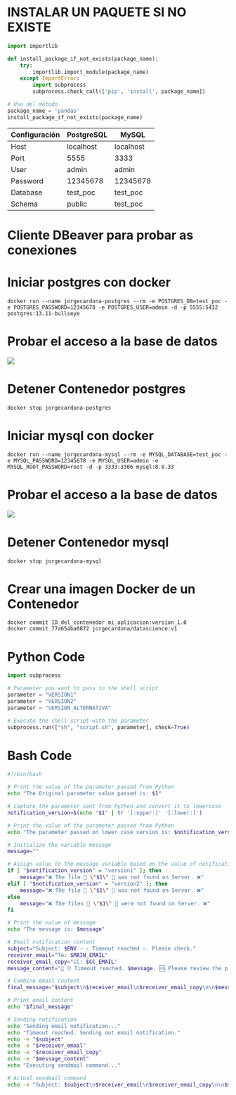 # INSTALAR UN PAQUETE SI NO EXISTE
```python
import importlib

def install_package_if_not_exists(package_name):
    try:
        importlib.import_module(package_name)
    except ImportError:
        import subprocess
        subprocess.check_call(['pip', 'install', package_name])

# Uso del método
package_name = 'pandas'
install_package_if_not_exists(package_name)
```
| Configuración | PostgreSQL     | MySQL |
|---------------|-----------|------------------------------|
| Host          | localhost | localhost                    |
| Port          | 5555      | 3333                         |
| User          | admin     | admin                        |
| Password      | 12345678  | 12345678                     |
| Database      | test_poc  | test_poc                     |
| Schema        | public    | test_poc                     |

# Cliente DBeaver para probar as conexiones

# Iniciar postgres con docker
```
docker run --name jorgecardona-postgres --rm -e POSTGRES_DB=test_poc -e POSTGRES_PASSWORD=12345678 -e POSTGRES_USER=admin -d -p 5555:5432 postgres:13.11-bullseye
```

# Probar el acceso a la base de datos
<img src="Contenedores\Bases de datos\probar_conexion_postgresql.png">

# Detener Contenedor postgres
```
docker stop jorgecardona-postgres
```

# Iniciar mysql con docker
```
docker run --name jorgecardona-mysql --rm -e MYSQL_DATABASE=test_poc -e MYSQL_PASSWORD=12345678 -e MYSQL_USER=admin -e MYSQL_ROOT_PASSWORD=root -d -p 3333:3306 mysql:8.0.33
```
# Probar el acceso a la base de datos
<img src="Contenedores\Bases de datos\probar_conexion_mysql.png">

# Detener Contenedor mysql
```
docker stop jorgecardona-mysql
```
# Crear una imagen Docker de un Contenedor
```
docker commit ID_del_contenedor mi_aplicacion:version_1.0
docker commit 77a654ba0872 jorgecardona/datascience:v1
```

# Python Code
```python
import subprocess

# Parameter you want to pass to the shell script
parameter = "VERSION1"
parameter = "VERSION2"
parameter = "VERSION_ALTERNATIVA"

# Execute the shell script with the parameter
subprocess.run(["sh", "script.sh", parameter], check=True)
```

# Bash Code
```bash
#!/bin/bash

# Print the value of the parameter passed from Python
echo "The Original parameter value passed is: $1"

# Capture the parameter sent from Python and convert it to lowercase
notification_version=$(echo "$1" | tr '[:upper:]' '[:lower:]')

# Print the value of the parameter passed from Python
echo "The parameter passed on lower case version is: $notification_version"

# Initialize the variable message
message=""

# Assign value to the message variable based on the value of notification_version
if [ "$notification_version" = "version1" ]; then
    message="❌ The file 📜 \"$1\" 📜 was not found on Server. ❌"
elif [ "$notification_version" = "version2" ]; then
    message="❌ The file 📜 \"$1\" 📜 was not found on Server. ❌"
else
    message="❌ The files 📜 \"$1\" 📜 were not found on Server. ❌"
fi

# Print the value of message
echo "The message is: $message"

# Email notification content
subject="Subject: $ENV - ⚠️ Timeout reached ⚠️. Please check."
receiver_email="To: $MAIN_EMAIL"
receiver_email_copy="CC: $CC_EMAIL"
message_content="📢 ⏰ Timeout reached. $message. 🆘 Please review the processing steps 🆘 before rerunning the Airflow DAG 🔗‍💥 VALIDATION_PROCESS_SERVER 🛠️. ⏰ 🚑"

# Combine email content
final_message="$subject\n$receiver_email\n$receiver_email_copy\n\n$message_content"

# Print email content
echo "$final_message"

# Sending notification
echo "Sending email notification..."
echo "Timeout reached. Sending out email notification."
echo -e "$subject"
echo -e "$receiver_email"
echo -e "$receiver_email_copy"
echo -e "$message_content"
echo "Executing sendmail command..."

# Actual sendmail command
echo -e "Subject: $subject\n$receiver_email\n$receiver_email_copy\n\n$message_content" | sendmail $MAIN_EMAIL,$CC_EMAIL
```

